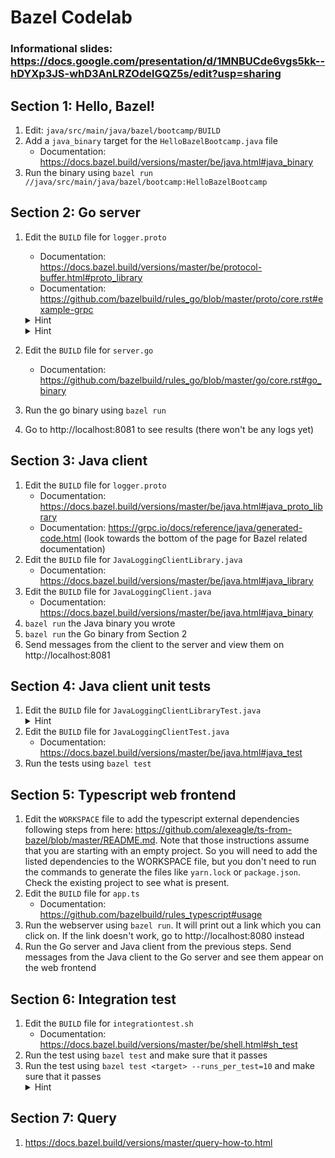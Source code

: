 # Bazel Codelab

### Informational slides: https://docs.google.com/presentation/d/1MNBUCde6vgs5kk--hDYXp3JS-whD3AnLRZOdelGQZ5s/edit?usp=sharing

## Section 1: Hello, Bazel!

1.  Edit: `java/src/main/java/bazel/bootcamp/BUILD`
1.  Add a `java_binary` target for the `HelloBazelBootcamp.java` file
    - Documentation: https://docs.bazel.build/versions/master/be/java.html#java_binary
1.  Run the binary using `bazel run //java/src/main/java/bazel/bootcamp:HelloBazelBootcamp`

## Section 2: Go server
1.  Edit the `BUILD` file for `logger.proto`
    - Documentation: https://docs.bazel.build/versions/master/be/protocol-buffer.html#proto_library
    - Documentation: https://github.com/bazelbuild/rules_go/blob/master/proto/core.rst#example-grpc
    <details> <summary>Hint</summary>Check out the <code>compilers</code> attribute for <code>go_proto_library</code> in the grpc example</details>
    <details> <summary>Hint</summary>Go libraries each declare the import path at which they would like to be imported by other go files. <code>server.go</code> imports the proto file at <code>bootcamp/proto/logger</code> so the <code>importpath</code> attribute of <code>go_proto_library</code> should match that.</details>
    
1.  Edit the `BUILD` file for `server.go`
    - Documentation: https://github.com/bazelbuild/rules_go/blob/master/go/core.rst#go_binary    
1.  Run the go binary using `bazel run`
1.  Go to http://localhost:8081 to see results (there won't be any logs yet)

## Section 3: Java client

1.  Edit the `BUILD` file for `logger.proto`
    - Documentation: https://docs.bazel.build/versions/master/be/java.html#java_proto_library
    - Documentation: https://grpc.io/docs/reference/java/generated-code.html (look towards the
      bottom of the page for Bazel related documentation)
1.  Edit the `BUILD` file for `JavaLoggingClientLibrary.java`
    - Documentation: https://docs.bazel.build/versions/master/be/java.html#java_library
1.  Edit the `BUILD` file for `JavaLoggingClient.java`
    - Documentation: https://docs.bazel.build/versions/master/be/java.html#java_binary
1.  `bazel run` the Java binary you wrote
1.  `bazel run` the Go binary from Section 2
1.  Send messages from the client to the server and view them on http://localhost:8081

## Section 4: Java client unit tests
1.  Edit the `BUILD` file for `JavaLoggingClientLibraryTest.java`
    <details> <summary>Hint</summary>Names matter for tests. The <code>java_test</code> for this file should be named <code>JavaLoggingClientLibraryTest</code></details>
1.  Edit the `BUILD` file for `JavaLoggingClientTest.java`
    - Documentation: https://docs.bazel.build/versions/master/be/java.html#java_test
1.  Run the tests using `bazel test`

## Section 5: Typescript web frontend
1.  Edit the `WORKSPACE` file to add the typescript external dependencies following steps
    from here: https://github.com/alexeagle/ts-from-bazel/blob/master/README.md. Note that
    those instructions assume that you are starting with an empty project. So you will need
    to add the listed dependencies to the WORKSPACE file, but you don't need to run the
    commands to generate the files like `yarn.lock` or `package.json`. Check the existing
    project to see what is present. 
1.  Edit the `BUILD` file for `app.ts`
    - Documentation: https://github.com/bazelbuild/rules_typescript#usage
1.  Run the webserver using `bazel run`. It will print out a link which you can click on.
    If the link doesn't work, go to http://localhost:8080 instead
1.  Run the Go server and Java client from the previous steps. Send messages from the Java
    client to the Go server and see them appear on the web frontend
    
## Section 6: Integration test
1.  Edit the `BUILD` file for `integrationtest.sh`
    - Documentation: https://docs.bazel.build/versions/master/be/shell.html#sh_test
1.  Run the test using `bazel test` and make sure that it passes
1.  Run the test using `bazel test <target> --runs_per_test=10` and make sure that it passes
    <details> <summary>Hint</summary>You may need to modify the <code>BUILD</code> file again to make this work</details>

## Section 7: Query
1.  https://docs.bazel.build/versions/master/query-how-to.html


